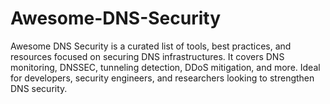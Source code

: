 # Awesome-DNS-Security
Awesome DNS Security is a curated list of tools, best practices, and resources focused on securing DNS infrastructures. It covers DNS monitoring, DNSSEC, tunneling detection, DDoS mitigation, and more. Ideal for developers, security engineers, and researchers looking to strengthen DNS security.
